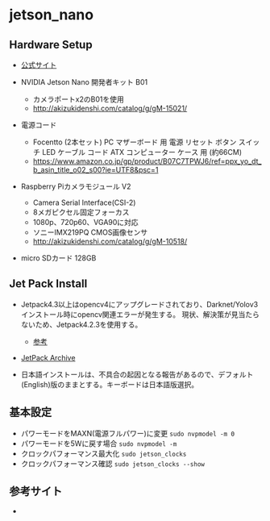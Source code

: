 # jetson_nano

## Hardware Setup

- [公式サイト](https://developer.nvidia.com/embedded/learn/get-started-jetson-nano-devkit)

- NVIDIA Jetson Nano 開発者キット B01
  - カメラポートx2のB01を使用
  - http://akizukidenshi.com/catalog/g/gM-15021/

- 電源コード
  - Focentto (2本セット) PC マザーボード 用 電源 リセット ボタン スイッチ LED ケーブル コード ATX コンピューター ケース 用 (約66CM)
  - https://www.amazon.co.jp/gp/product/B07C7TPWJ6/ref=ppx_yo_dt_b_asin_title_o02_s00?ie=UTF8&psc=1

- Raspberry Piカメラモジュール V2
  - Camera Serial Interface(CSI-2)
  - 8メガピクセル固定フォーカス
  - 1080p、720p60、VGA90に対応
  - ソニーIMX219PQ CMOS画像センサ
  - http://akizukidenshi.com/catalog/g/gM-10518/

- micro SDカード 128GB

## Jet Pack Install
  - Jetpack4.3以上はopencv4にアップグレードされており、Darknet/Yolov3インストール時にopencv関連エラーが発生する。
    現状、解決策が見当たらないため、Jetpack4.2.3を使用する。
    - [参考](https://qiita.com/nabion/items/8ae33dcaa336e67990b1)
  - [JetPack Archive](https://developer.nvidia.com/embedded/jetpack-archive)
  
  - 日本語インストールは、不具合の起因となる報告があるので、デフォルト(English)版のままとする。キーボードは日本語版選択。
  
## 基本設定

 - パワーモードをMAXN(電源フルパワー)に変更
 `sudo nvpmodel -m 0`
 - パワーモードを5Wに戻す場合
 `sudo nvpmodel -m `
 - クロックパフォーマンス最大化
 `sudo jetson_clocks`
 - クロックパフォーマンス確認
 `sudo jetson_clocks --show`
 
## 参考サイト

- 
